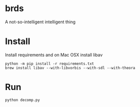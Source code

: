 # brds
A not-so-intelligent intelligent thing

# Install

Install requirements and on Mac OSX install libav

~~~
python -m pip install -r requirements.txt
brew install libav --with-libvorbis --with-sdl --with-theora
~~~

# Run

~~~
python decomp.py
~~~